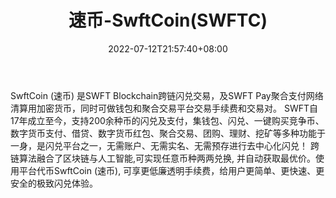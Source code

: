 ﻿---
weight: 
title: "速币-SwftCoin(SWFTC)"
description: "SwftCoin (速币) 是SWFT Blockchain跨链闪兑交易，及SWFT Pay聚合支付网络清算用加密货币，同时可做钱包和聚合交易平台交易手续费和交易对"
date: 2022-07-12T21:57:40+08:00
lastmod: 2022-07-12T16:45:40+08:00
draft: false
authors: ["浮尘"]
featuredImage: "subi-swftcoinswftc.webp"
link: "https://www.swft.pro/"
tags: ["数字代币","速币-SwftCoin(SWFTC)"]
categories: ["navigation"]
navigation: ["数字代币"]
lightgallery: true
toc: true
pinned: false
recommend: false
recommend1: false
---
SwftCoin (速币) 是SWFT Blockchain跨链闪兑交易，及SWFT Pay聚合支付网络清算用加密货币，同时可做钱包和聚合交易平台交易手续费和交易对。
SWFT自17年成立至今，支持200余种币的闪兑及支付，集钱包、闪兑、一键购买竞争币、数字货币支付、借贷、数字货币红包、聚合交易、团购、理财、挖矿等多种功能于一身，是闪兑平台之一，无需账户、无需实名、无需预存进行去中心化闪兑！
跨链算法融合了区块链与人工智能,可实现任意币种两两兑换, 并自动获取最优价。使用平台代币SwftCoin (速币), 可享更低廉透明手续费，给用户更简单、更快速、更安全的极致闪兑体验。